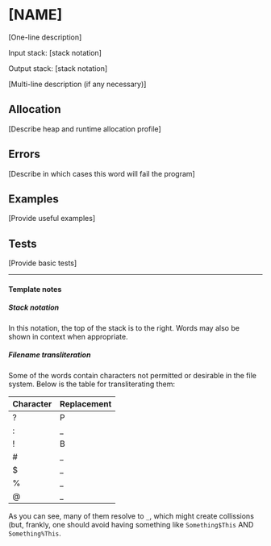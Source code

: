 # [NAME]

[One-line description]

Input stack: [stack notation]

Output stack: [stack notation]

[Multi-line description (if any necessary)]

## Allocation

[Describe heap and runtime allocation profile]

## Errors

[Describe in which cases this word will fail the program]

## Examples

[Provide useful examples]
  
## Tests

[Provide basic tests]

---
#### Template notes

##### Stack notation

In this notation, the top of the stack is to the right.  Words
may also be shown in context when appropriate.

##### Filename transliteration

Some of the words contain characters not permitted or desirable
in the file system. Below is the table for transliterating them:

| Character | Replacement |
|-----------|-------------|
| ?         |  P          |
| :         |  _          |
| !         |  B          |
| #         |  _          |
| $         |  _          |
| %         |  _          |
| @         |  _          |

As you can see, many of them resolve to `_`, which might create
collissions (but, frankly, one should avoid having something like
`Something$This` AND `Something%This`.
